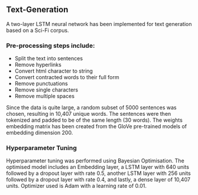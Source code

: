 ## Text-Generation
A two-layer LSTM neural network has been implemented for text generation based on a Sci-Fi corpus. 

### Pre-processing steps include:
* Split the text into sentences
* Remove hyperlinks
* Convert html character to string
* Convert contracted words to their full form
* Remove punctuations
* Remove single characters
* Remove multiple spaces
  
Since the data is quite large, a random subset of 5000 sentences was chosen, resulting in  10,407 unique words. The sentences were then tokenized and padded to be of the same length (30 words). The weights embedding matrix has been created from the GloVe pre-trained models of embedding dimension 200. 

### Hyperparameter Tuning
Hyperparameter tuning was performed using Bayesian Optimisation. The optimised model includes an Embedding layer, a LSTM layer with 640 units followed by a dropout layer with rate 0.5, another LSTM layer with 256 units followed by a dropout layer with rate 0.4, and lastly, a dense layer of 10,407 units. Optimizer used is Adam with a learning rate of 0.01. 

